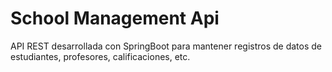 # School Management Api
API REST desarrollada con SpringBoot para mantener registros de datos de estudiantes, profesores, calificaciones, etc.

